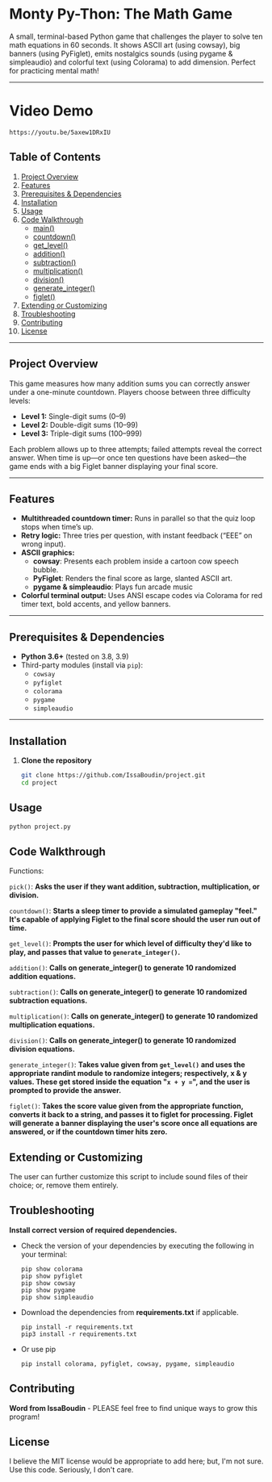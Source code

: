 # Monty Py-Thon: The Math Game

A small, terminal-based Python game that challenges the player to solve ten math equations in 60 seconds. It shows ASCII art (using cowsay), big banners (using PyFiglet), emits nostalgics sounds (using pygame & simpleaudio) and colorful text (using Colorama) to add dimension. Perfect for practicing mental math!

---

# Video Demo
```https://youtu.be/5axew1DRxIU```
## Table of Contents

1. [Project Overview](#project-overview)  
2. [Features](#features)  
3. [Prerequisites & Dependencies](#prerequisites--dependencies)  
4. [Installation](#installation)  
5. [Usage](#usage)  
6. [Code Walkthrough](#code-walkthrough)  
    - [main()](#main)  
    - [countdown()](#countdown)  
    - [get_level()](#get_level) 
    - [addition()](#addition)
    - [subtraction()](#subtraction)
    - [multiplication()](#multiplication)
    - [division()](#division)
    - [generate_integer()](#generate_integer)  
    - [figlet()](#figlet)  
7. [Extending or Customizing](#extending-or-customizing)  
8. [Troubleshooting](#troubleshooting)  
9. [Contributing](#contributing)  
10. [License](#license)

---

## Project Overview

This game measures how many addition sums you can correctly answer under a one-minute countdown. Players choose between three difficulty levels:
- **Level 1:** Single-digit sums (0–9)  
- **Level 2:** Double-digit sums (10–99)  
- **Level 3:** Triple-digit sums (100–999)  

Each problem allows up to three attempts; failed attempts reveal the correct answer. When time is up—or once ten questions have been asked—the game ends with a big Figlet banner displaying your final score.

---

## Features

- **Multithreaded countdown timer:** Runs in parallel so that the quiz loop stops when time’s up.  
- **Retry logic:** Three tries per question, with instant feedback (“EEE” on wrong input).  
- **ASCII graphics:**  
  - **cowsay**: Presents each problem inside a cartoon cow speech bubble.  
  - **PyFiglet**: Renders the final score as large, slanted ASCII art.
  - **pygame & simpleaudio**: Plays fun arcade music  
- **Colorful terminal output:** Uses ANSI escape codes via Colorama for red timer text, bold accents, and yellow banners.

---

## Prerequisites & Dependencies

- **Python 3.6+** (tested on 3.8, 3.9)  
- Third-party modules (install via `pip`):
  - `cowsay`  
  - `pyfiglet`  
  - `colorama`
  - `pygame`
  - `simpleaudio`  

---

## Installation

1. **Clone the repository**  
   ```bash
   git clone https://github.com/IssaBoudin/project.git
   cd project

## Usage

```bash
python project.py
```

## Code Walkthrough
Functions:

`pick()`: **Asks the user if they want addition, subtraction, multiplication, or division.**

`countdown()`: **Starts a sleep timer to provide a simulated gameplay "feel." It's capable of applying Figlet to the final score should the user run out of time.**

`get_level()`: **Prompts the user for which level of difficulty they'd like to play, and passes that value to ```generate_integer()```.**

`addition()`: **Calls on generate_integer() to generate 10 randomized addition equations.**

`subtraction()`: **Calls on generate_integer() to generate 10 randomized subtraction equations.**

`multiplication()`: **Calls on generate_integer() to generate 10 randomized multiplication equations.**

`division()`: **Calls on generate_integer() to generate 10 randomized division equations.**

`generate_integer()`: **Takes value given from ```get_level()``` and uses the appropriate randint module to randomize integers; respectively, x & y values. These get stored inside the equation "```x + y =```", and the user is prompted to provide the answer.**

`figlet()`:  **Takes the score value given from the appropriate function, converts it back to a string, and passes it to figlet for processing. Figlet will generate a banner displaying the user's score once all equations are answered, or if the countdown timer hits zero.**

## Extending or Customizing

The user can further customize this script to include sound files of their choice; or, remove them entirely.

## Troubleshooting

**Install correct version of required dependencies.**
- Check the version of your dependencies by executing the following in your terminal:

      pip show colorama
      pip show pyfiglet
      pip show cowsay
      pip show pygame
      pip show simpleaudio
- Download the dependencies from **requirements.txt** if applicable.

      pip install -r requirements.txt
      pip3 install -r requirements.txt
- Or use pip

      pip install colorama, pyfiglet, cowsay, pygame, simpleaudio

## Contributing

**Word from IssaBoudin**
    - PLEASE feel free to find unique ways to grow this program!

## License
I believe the MIT license would be appropriate to add here; but, I'm not sure. Use this code. Seriously, I don't care.
